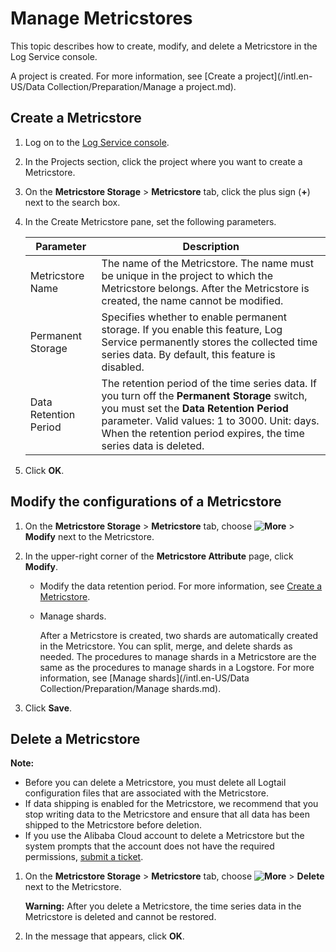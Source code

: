# Manage Metricstores

This topic describes how to create, modify, and delete a Metricstore in the Log Service console.

A project is created. For more information, see [Create a project](/intl.en-US/Data Collection/Preparation/Manage a project.md).

## Create a Metricstore

1.  Log on to the [Log Service console](https://sls.console.aliyun.com).

2.  In the Projects section, click the project where you want to create a Metricstore.

3.  On the **Metricstore Storage** \> **Metricstore** tab, click the plus sign \(**+**\) next to the search box.

4.  In the Create Metricstore pane, set the following parameters.

    |Parameter|Description|
    |---------|-----------|
    |Metricstore Name|The name of the Metricstore. The name must be unique in the project to which the Metricstore belongs. After the Metricstore is created, the name cannot be modified.|
    |Permanent Storage|Specifies whether to enable permanent storage. If you enable this feature, Log Service permanently stores the collected time series data. By default, this feature is disabled.|
    |Data Retention Period|The retention period of the time series data. If you turn off the **Permanent Storage** switch, you must set the **Data Retention Period** parameter. Valid values: 1 to 3000. Unit: days. When the retention period expires, the time series data is deleted. |

5.  Click **OK**.


## Modify the configurations of a Metricstore

1.  On the **Metricstore Storage** \> **Metricstore** tab, choose **![More](https://static-aliyun-doc.oss-accelerate.aliyuncs.com/assets/img/en-US/5023359951/p52318.png)** \> **Modify** next to the Metricstore.

2.  In the upper-right corner of the **Metricstore Attribute** page, click **Modify**.

    -   Modify the data retention period. For more information, see [Create a Metricstore](#section_8ju_apk_egg).
    -   Manage shards.

        After a Metricstore is created, two shards are automatically created in the Metricstore. You can split, merge, and delete shards as needed. The procedures to manage shards in a Metricstore are the same as the procedures to manage shards in a Logstore. For more information, see [Manage shards](/intl.en-US/Data Collection/Preparation/Manage shards.md).

3.  Click **Save**.


## Delete a Metricstore

**Note:**

-   Before you can delete a Metricstore, you must delete all Logtail configuration files that are associated with the Metricstore.
-   If data shipping is enabled for the Metricstore, we recommend that you stop writing data to the Metricstore and ensure that all data has been shipped to the Metricstore before deletion.
-   If you use the Alibaba Cloud account to delete a Metricstore but the system prompts that the account does not have the required permissions, [submit a ticket](https://workorder-intl.console.aliyun.com/console.htm?spm=a2796.7919406.0.dcontactus3.676a2d23RjosdV#/ticket/add/?productId=1210).

1.  On the **Metricstore Storage** \> **Metricstore** tab, choose **![More](https://static-aliyun-doc.oss-accelerate.aliyuncs.com/assets/img/en-US/5023359951/p52318.png)** \> **Delete** next to the Metricstore.

    **Warning:** After you delete a Metricstore, the time series data in the Metricstore is deleted and cannot be restored.

2.  In the message that appears, click **OK**.



